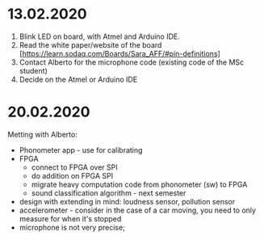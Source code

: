 # 13.02.2020
1) Blink LED on board, with Atmel and Arduino IDE.
2) Read the white paper/website of the board [https://learn.sodaq.com/Boards/Sara_AFF/#pin-definitions]
3) Contact Alberto for the microphone code (existing code of the MSc student)
4) Decide on the Atmel or Arduino IDE

# 20.02.2020
Metting with Alberto:
 - Phonometer app - use for calibrating
 - FPGA
   - connect to FPGA over SPI 
   - do addition on FPGA SPI 
   - migrate heavy computation code from phonometer (sw) to FPGA
   - sound classification algorithm - next semester
 - design with extending in mind: loudness sensor, pollution sensor
 - accelerometer - consider in the case of a car moving, you need to only measure for when it's stopped 
 - microphone is not very precise; 
